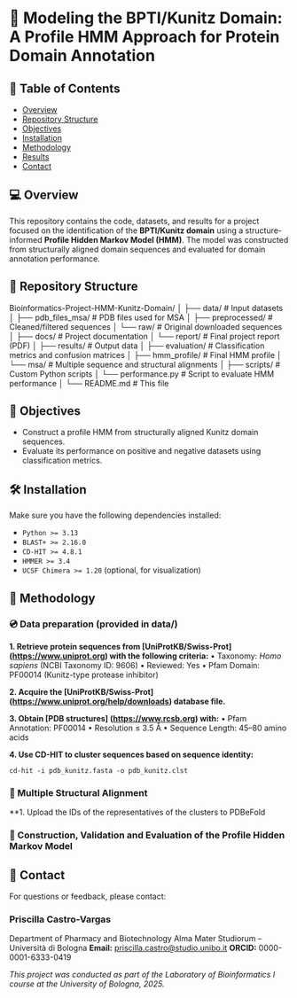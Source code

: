 # 🧬 Modeling the BPTI/Kunitz Domain: A Profile HMM Approach for Protein Domain Annotation

## 📄 Table of Contents

- [Overview](#-overview)
- [Repository Structure](#-repository-structure)
- [Objectives](#-objectives)
- [Installation](#-installation)
- [Methodology](#-methodology)
- [Results](#-results)
- [Contact](#-contact)

## ‍💻 Overview

This repository contains the code, datasets, and results for a project focused on the identification of the **BPTI/Kunitz domain** using a structure-informed **Profile Hidden Markov Model (HMM)**. The model was constructed from structurally aligned domain sequences and evaluated for domain annotation performance.

## 📁 Repository Structure

Bioinformatics-Project-HMM-Kunitz-Domain/
│
├── data/                       # Input datasets
│   ├── pdb_files_msa/         # PDB files used for MSA
│   ├── preprocessed/          # Cleaned/filtered sequences
│   └── raw/                   # Original downloaded sequences
│
├── docs/                      # Project documentation
│   └── report/                # Final project report (PDF)
│
├── results/                   # Output data
│   ├── evaluation/            # Classification metrics and confusion matrices
│   ├── hmm_profile/           # Final HMM profile
│   └── msa/                   # Multiple sequence and structural alignments
│
├── scripts/                   # Custom Python scripts
│   └── performance.py         # Script to evaluate HMM performance
│
└── README.md                  # This file

## 📌 Objectives

- Construct a profile HMM from structurally aligned Kunitz domain sequences.
- Evaluate its performance on positive and negative datasets using classification metrics.

## 🛠 Installation

Make sure you have the following dependencies installed:

- `Python >= 3.13`
- `BLAST+ >= 2.16.0`
- `CD-HIT >= 4.8.1`
- `HMMER >= 3.4`
- `UCSF Chimera >= 1.20` (optional, for visualization)

## 🚀 Methodology

### 💿 Data preparation (provided in data/)

**1. Retrieve protein sequences from [UniProtKB/Swiss-Prot] (https://www.uniprot.org) with the following criteria:**
  • Taxonomy: _Homo sapiens_ (NCBI Taxonomy ID: 9606)
  • Reviewed: Yes
  • Pfam Domain: PF00014 (Kunitz-type protease inhibitor)

**2. Acquire the [UniProtKB/Swiss-Prot] (https://www.uniprot.org/help/downloads) database file.**

**3. Obtain [PDB structures] (https://www.rcsb.org) with:**
  • Pfam Annotation: PF00014
  • Resolution ≤ 3.5 Å
  • Sequence Length: 45–80 amino acids

**4. Use CD-HIT to cluster sequences based on sequence identity:**

`cd-hit -i pdb_kunitz.fasta -o pdb_kunitz.clst`

### 📏 Multiple Structural Alignment

**1. Upload the IDs of the representatives of the clusters to PDBeFold 

### 🔦 Construction, Validation and Evaluation of the Profile Hidden Markov Model

## 📧 Contact

For questions or feedback, please contact:

### Priscilla Castro-Vargas
Department of Pharmacy and Biotechnology
Alma Mater Studiorum – Università di Bologna
**Email:** priscilla.castro@studio.unibo.it
**ORCID:** 0000-0001-6333-0419

_This project was conducted as part of the Laboratory of Bioinformatics I course at the University of Bologna, 2025._


